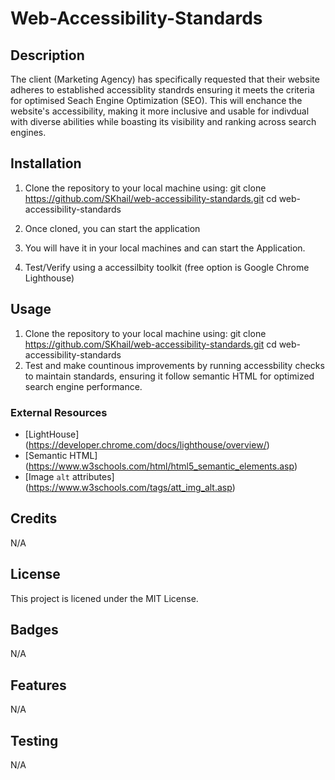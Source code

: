 # Web-Accessibility-Standards

## Description

The client (Marketing Agency) has specifically requested that their website adheres to established accessiblity standrds ensuring it meets the criteria for optimised Seach Engine Optimization (SEO). This will enchance the website's accessibility, making it more inclusive and usable for indivdual with diverse abilities while boasting its visibility and ranking across search engines.

## Installation

1.  Clone the repository to your local machine using:
    git clone https://github.com/SKhail/web-accessibility-standards.git
    cd web-accessibility-standards

2.  Once cloned, you can start the application
3.  You will have it in your local machines and can start the Application.
4.  Test/Verify using a accessilbity toolkit (free option is Google Chrome Lighthouse)

## Usage

1.  Clone the repository to your local machine using:
    git clone https://github.com/SKhail/web-accessibility-standards.git
    cd web-accessibility-standards
2.  Test and make countinous improvements by running accessbility checks to maintain
    standards, ensuring it follow semantic HTML for optimized search engine performance.

### External Resources

- [LightHouse] (https://developer.chrome.com/docs/lighthouse/overview/)
- [Semantic HTML] (https://www.w3schools.com/html/html5_semantic_elements.asp)
- [Image `alt` attributes] (https://www.w3schools.com/tags/att_img_alt.asp)

## Credits

N/A

## License

This project is licened under the MIT License.

## Badges

N/A

## Features

N/A

## Testing

N/A
